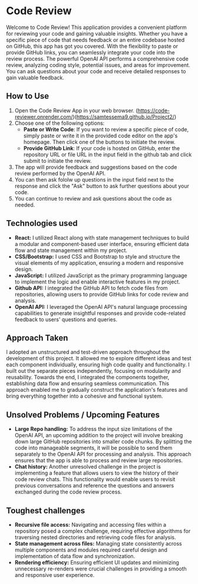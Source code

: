 # Code Review
Welcome to Code Review! This application provides a convenient platform for reviewing your code and gaining valuable insights. Whether you have a specific piece of code that needs feedback or an entire codebase hosted on GitHub, this app has got you covered. With the flexibility to paste or provide GitHub links, you can seamlessly integrate your code into the review process. The powerful OpenAI API performs a comprehensive code review, analyzing coding style, potential issues, and areas for improvement. You can ask questions about your code and receive detailed responses to gain valuable feedback.
## How to Use
1.  Open the Code Review App in your web browser. (https://code-reviewer.onrender.com/)(https://samtessema9.github.io/Project2/)
2. Choose one of the following options:
    -   **Paste or Write Code**: If you want to review a specific piece of code, simply paste or write it in the provided code editor on the app's homepage. Then click one of the buttons to initiate the review.
    -   **Provide GitHub Link**: If your code is hosted on GitHub, enter the repository URL or file URL in the input field in the github tab and click submit to initiate the review.
3. The app will provide feedback and suggestions based on the code review performed by the OpenAI API.
4. You can then ask fololw up questions in the input field next to the response and click the "Ask" button to ask further questions about your code.
5. You can continue to review and ask questions about the code as needed.

## Technologies used
- **React:** I utilized React along with state management techniques to build a modular and component-based user interface, ensuring efficient data flow and state management within my project.
- **CSS/Bootstrap:** I used CSS and Bootstrap to style and structure the visual elements of my application, ensuring a modern and responsive design.
- **JavaScript:** I utilized JavaScript as the primary programming language to implement the logic and enable interactive features in my project.
- **Github API:** I integrated the GitHub API to fetch code files from repositories, allowing users to provide GitHub links for code review and analysis.
- **OpenAI API:** I leveraged the OpenAI API's natural language processing capabilities to generate insightful responses and provide code-related feedback to users' questions and queries.
## Approach Taken
I adopted an unstructured and test-driven approach throughout the development of this project. It allowed me to explore different ideas and test each component individually, ensuring high code quality and functionality. I built out the separate pieces independently, focusing on modularity and reusability. Towards the end, I integrated the components together, establishing data flow and ensuring seamless communication. This approach enabled me to gradually construct the application's features and bring everything together into a cohesive and functional system.
## Unsolved Problems / Upcoming Features
- **Large Repo handling:** To address the input size limitations of the OpenAI API, an upcoming addition to the project will involve breaking down large GitHub repositories into smaller code chunks. By splitting the code into manageable segments, it will be possible to send them separately to the OpenAI API for processing and analysis. This approach ensures that the app is able to process and review large repositories. 
- **Chat history:** Another unresolved challenge in the project is implementing a feature that allows users to view the history of their code review chats. This functionality would enable users to revisit previous conversations and reference the questions and answers exchanged during the code review process.
## Toughest challenges
- **Recursive file access:** Navigating and accessing files within a repository posed a complex challenge, requiring effective algorithms for traversing nested directories and retrieving code files for analysis.
- **State management across files:** Managing state consistently across multiple components and modules required careful design and implementation of data flow and synchronization.
- **Rendering efficiency:** Ensuring efficient UI updates and minimizing unnecessary re-renders were crucial challenges in providing a smooth and responsive user experience.
